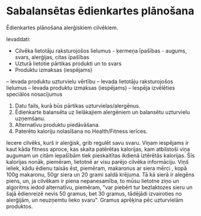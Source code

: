 # Sabalansētas ēdienkartes plānošana

Ēdienkartes plānošana alerģiskiem cilvēkiem.

Ievaddati:
- Cilvēka lietotāju raksturojošos lielumus - ķermeņa īpašības - augums, svars, alerģijas, citas īpašības
- Uzturā lietotie pārtikas produkti un to svars
- Produktu izmaksas (iespējams)

– Ievada produktu uzturvielu vērtību
– Ievada lietotāju raksturojošos lielumus
– Ievada produktu izmaksas (iespējams)
– Iespēja izvēlēties speciālos nosacījumus

1. Datu fails, kurā būs pārtikas uzturvielas/alergēnus.
2. Ēdienkarte balansēta uz lielākajiem alergēniem un balansētu uzturvielu uzņemšanu.
3. Alternatīvu produktu piedāvāšana.
4. Paterēto kaloriju nolasīšana no Health/Fitness ierīces.

Iecere cilvēks, kurš ir alerģisk, grib regulēt savu svaru. Viņam iespējams ir kaut kāda fitness aproce, kas skaita  patērētas kalorijas, kam atbilstoši viņa augumam un citām iepašībām tiek pieskaitītas ikdienā iztērētās kalorijas. Šīs kalorijas nonāk, piemēram, lietotnē ar visu parējo cilvēka informāciju. Viņš ieliek, kādu ēdienu taisās ēst, piemēram, makaronus ar siera mērci , kopā 100g makaronu, 50gr siera un 20 grami saldā krējuma. Tā kā sierā ir alegēns piens, un, ja cilvēkam ir piena nepanesamība, to mūsu lietotne ziņo un  algoritms iedod alternatīvu, piemēram, "var piebērt tur bezlaktozes sieru un šajā ēdienreizē nevis 50 gramus, bet 30 gramus, tādējādi izvairoties no alerģijām, un neuzņemtu lieko svaru". Gramus aprēķina pēc uzturvielām produktos.
